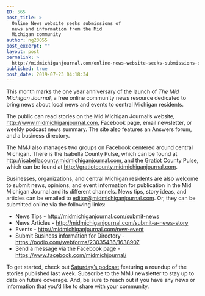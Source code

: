 ```yaml
---
ID: 565
post_title: >
  Online News website seeks submissions of
  news and information from the Mid
  Michigan community
author: ng23055
post_excerpt: ""
layout: post
permalink: >
  http://midmichiganjournal.com/online-news-website-seeks-submissions-of-news-and-information-from-the-mid-michigan-community
published: true
post_date: 2019-07-23 04:18:34
---
```

This month marks the one year anniversary of the launch of <i>The Mid Michigan Journal</i>, a free online community news resource dedicated to bring news about local news and events to central Michigan residents.

The public can read stories on the Mid Michigan Journal’s website, http://www.midmichiganjournal.com, Facebook page, email newsletter, or weekly podcast news summary. The site also features an Answers forum, and a business directory.

The MMJ also manages two groups on Facebook centered around central Michigan. There is the Isabella County Pulse, which can be found at http://isabellacounty.midmichiganjournal.com, and the Gratiot County Pulse, which can be found at http://gratiotcounty.midmichiganjournal.com.

Businesses, organizations, and central Michigan residents are also welcome to submit news, opinions, and event information for publication in the Mid Michigan Journal and its different channels. News tips, story ideas, and articles can be emailed to <a href="mailto:editor@midmichiganjournal.com">editor@midmichiganjournal.com</a>. Or, they can be submitted online via the following links:
<ul>
 	<li>News Tips - <a href="http://midmichiganjournal.com/submit-news">http://midmichiganjournal.com/submit-news</a></li>
 	<li>News Articles - <a href="http://midmichiganjournal.com/submit-a-news-story">http://midmichiganjournal.com/submit-a-news-story</a></li>
 	<li>Events - <a href="http://midmichiganjournal.com/new-event">http://midmichiganjournal.com/new-event</a></li>
 	<li>Submit Business information for Directory - <a href="https://podio.com/webforms/23035436/1638907">https://podio.com/webforms/23035436/1638907</a></li>
 	<li>Send a message via the Facebook page - <a href="https://www.facebook.com/midmichjournal/">https://www.facebook.com/midmichjournal/</a></li>
</ul>
To get started, check out <a href="http://midmichiganjournal.com/podcast/the-readout-episode-3-july-20-2019">Saturday’s podcast</a> featuring a roundup of the stories published last week. Subscribe to the MMJ newsletter to stay up to date on future coverage. And, be sure to reach out if you have any news or information that you’d like to share with your community.